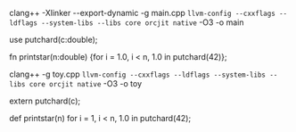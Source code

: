 clang++ -Xlinker --export-dynamic  -g main.cpp `llvm-config --cxxflags --ldflags --system-libs --libs core orcjit native` -O3 -o main


use putchard(c:double);

fn printstar(n:double) {for i = 1.0, i < n, 1.0 in putchard(42)};


clang++ -g toy.cpp `llvm-config --cxxflags --ldflags --system-libs --libs core orcjit native` -O3 -o toy


extern putchard(c);

def printstar(n) for i = 1, i < n, 1.0 in putchard(42);
